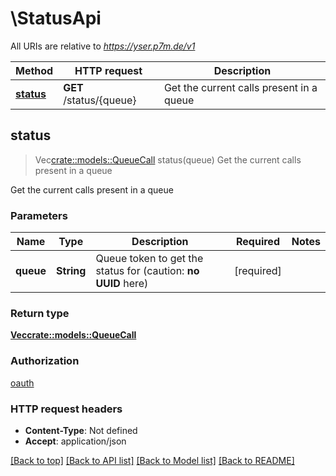 # \StatusApi

All URIs are relative to *https://yser.p7m.de/v1*

Method | HTTP request | Description
------------- | ------------- | -------------
[**status**](StatusApi.md#status) | **GET** /status/{queue} | Get the current calls present in a queue



## status

> Vec<crate::models::QueueCall> status(queue)
Get the current calls present in a queue

Get the current calls present in a queue

### Parameters


Name | Type | Description  | Required | Notes
------------- | ------------- | ------------- | ------------- | -------------
**queue** | **String** | Queue token to get the status for (caution: **no UUID** here) | [required] |

### Return type

[**Vec<crate::models::QueueCall>**](QueueCall.md)

### Authorization

[oauth](../README.md#oauth)

### HTTP request headers

- **Content-Type**: Not defined
- **Accept**: application/json

[[Back to top]](#) [[Back to API list]](../README.md#documentation-for-api-endpoints) [[Back to Model list]](../README.md#documentation-for-models) [[Back to README]](../README.md)

